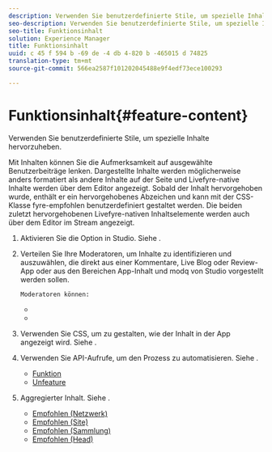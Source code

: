 ```yaml
---
description: Verwenden Sie benutzerdefinierte Stile, um spezielle Inhalte hervorzuheben.
seo-description: Verwenden Sie benutzerdefinierte Stile, um spezielle Inhalte hervorzuheben.
seo-title: Funktionsinhalt
solution: Experience Manager
title: Funktionsinhalt
uuid: c 45 f 594 b -69 de -4 db 4-820 b -465015 d 74825
translation-type: tm+mt
source-git-commit: 566ea2587f101202045488e9f4edf73ece100293

---
```



# Funktionsinhalt{#feature-content}

Verwenden Sie benutzerdefinierte Stile, um spezielle Inhalte hervorzuheben.

Mit Inhalten können Sie die Aufmerksamkeit auf ausgewählte Benutzerbeiträge lenken. Dargestellte Inhalte werden möglicherweise anders formatiert als andere Inhalte auf der Seite und Livefyre-native Inhalte werden über dem Editor angezeigt. Sobald der Inhalt hervorgehoben wurde, enthält er ein hervorgehobenes Abzeichen und kann mit der CSS-Klasse fyre-empfohlen benutzerdefiniert gestaltet werden. Die beiden zuletzt hervorgehobenen Livefyre-nativen Inhaltselemente werden auch über dem Editor im Stream angezeigt.

1. Aktivieren Sie die Option in Studio. Siehe [](../c-app-customizations/t-enable-featuring-content-in-studio.md#t_enable_featuring_content_in_studio).
1. Verteilen Sie Ihre Moderatoren, um Inhalte zu identifizieren und auszuwählen, die direkt aus einer Kommentare, Live Blog oder Review-App oder aus den Bereichen App-Inhalt und modq von Studio vorgestellt werden sollen.

       Moderatoren können:
   
   * [](../c-app-customizations/t-select-content-to-feature-from-studio.md#select_content_to_feature_from_studio)
   * [](../c-app-customizations/t-select-content-to-feature.md#t_select_content_to_feature)

1. Verwenden Sie CSS, um zu gestalten, wie der Inhalt in der App angezeigt wird. Siehe [](../c-app-customizations/c-use-css-to-style-featured-content.md#c_use_css_to_style_featured_content).
1. Verwenden Sie API-Aufrufe, um den Prozess zu automatisieren. Siehe [](../c-app-customizations/c-feature-apis.md#c_feature_apis).

   * [Funktion](#c_feature_apis/section_jpw_nqw_xz)
   * [Unfeature](#c_feature_apis/section_knh_mqw_xz)

1. Aggregierter Inhalt. Siehe [](../c-app-customizations/c-aggregated-featured-content-using-the-featured-apis.md#c_aggregated_featured_content_using_the_featured_apis).

   * [Empfohlen (Netzwerk)](#c_aggregated_featured_content_using_the_featured_apis/section_cgm_1nw_xz)
   * [Empfohlen (Site)](#c_aggregated_featured_content_using_the_featured_apis/section_lq5_ymw_xz)
   * [Empfohlen (Sammlung)](#c_aggregated_featured_content_using_the_featured_apis/section_kgc_xmw_xz)
   * [Empfohlen (Head)](#c_aggregated_featured_content_using_the_featured_apis/section_n4b_lmw_xz)

